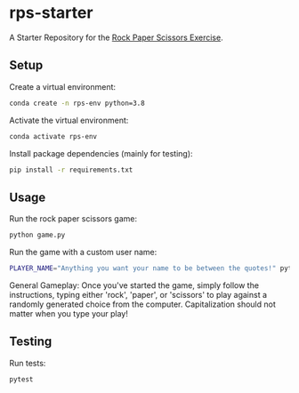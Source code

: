 # rps-starter

A Starter Repository for the [Rock Paper Scissors Exercise](https://github.com/prof-rossetti/intro-to-python/blob/main/exercises/rock-paper-scissors/README.md).

## Setup

Create a virtual environment:

```sh
conda create -n rps-env python=3.8
```

Activate the virtual environment:

```sh
conda activate rps-env
```

Install package dependencies (mainly for testing):

```sh
pip install -r requirements.txt
```

## Usage

Run the rock paper scissors game:

```sh
python game.py
```

Run the game with a custom user name: 

```sh
PLAYER_NAME="Anything you want your name to be between the quotes!" python game.py
```

General Gameplay: 
Once you've started the game, simply follow the instructions, typing either 'rock', 'paper', or 'scissors' to play against a randomly generated choice from the computer. Capitalization should not matter when you type your play!

## Testing

Run tests:

```sh
pytest
```
